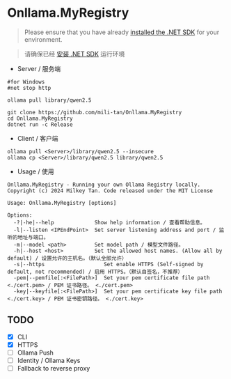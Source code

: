 # Onllama.MyRegistry
> Please ensure that you have already [installed the .NET SDK](https://learn.microsoft.com/en-us/dotnet/core/install/linux) for your environment.

> 请确保已经 [安装 .NET SDK](https://learn.microsoft.com/zh-cn/dotnet/core/install/linux) 运行环境
- Server / 服务端
```
#for Windows
#net stop http

ollama pull library/qwen2.5

git clone https://github.com/mili-tan/Onllama.MyRegistry
cd Onllama.MyRegistry
dotnet run -c Release
```
- Client / 客户端
```
ollama pull <Server>/library/qwen2.5 --insecure
ollama cp <Server>/library/qwen2.5 library/qwen2.5
```
- Usage / 使用
```
Onllama.MyRegistry - Running your own Ollama Registry locally.
Copyright (c) 2024 Milkey Tan. Code released under the MIT License

Usage: Onllama.MyRegistry [options]

Options:
  -?|-he|--help             Show help information / 查看帮助信息。
  -l|--listen <IPEndPoint>  Set server listening address and port / 监听的地址与端口。
  -m|--model <path>         Set model path / 模型文件路径。
  -h|--host <host>          Set the allowed host names. (Allow all by default) / 设置允许的主机名。（默认全部允许）
  -s|--https                   Set enable HTTPS (Self-signed by default, not recommended) / 启用 HTTPS。（默认自签名，不推荐）
  -pem|--pemfile[:<FilePath>]  Set your pem certificate file path <./cert.pem> / PEM 证书路径。 <./cert.pem>
  -key|--keyfile[:<FilePath>]  Set your pem certificate key file path <./cert.key> / PEM 证书密钥路径。 <./cert.key>
```
## TODO
- [x] CLI
- [x] HTTPS
- [ ] Ollama Push
- [ ] Identity / Ollama Keys
- [ ] Fallback to reverse proxy
